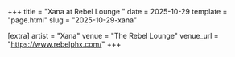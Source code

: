 +++
title = "Xana at Rebel Lounge "
date = 2025-10-29
template = "page.html"
slug = "2025-10-29-xana"

[extra]
artist = "Xana"
venue = "The Rebel Lounge"
venue_url = "https://www.rebelphx.com/"
+++
